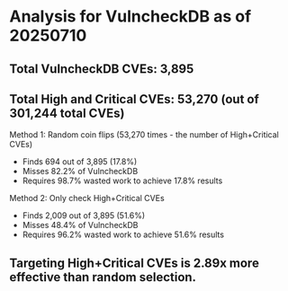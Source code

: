 # Analysis for VulncheckDB as of 20250710

## Total VulncheckDB CVEs: 3,895
## Total High and Critical CVEs: 53,270 (out of 301,244 total CVEs)

Method 1: Random coin flips (53,270 times - the number of High+Critical CVEs)
  - Finds 694 out of 3,895 (17.8%)
  - Misses 82.2% of VulncheckDB
  - Requires 98.7% wasted work to achieve 17.8% results

Method 2: Only check High+Critical CVEs
  - Finds 2,009 out of 3,895 (51.6%)
  - Misses 48.4% of VulncheckDB
  - Requires 96.2% wasted work to achieve 51.6% results

## Targeting High+Critical CVEs is 2.89x more effective than random selection.
